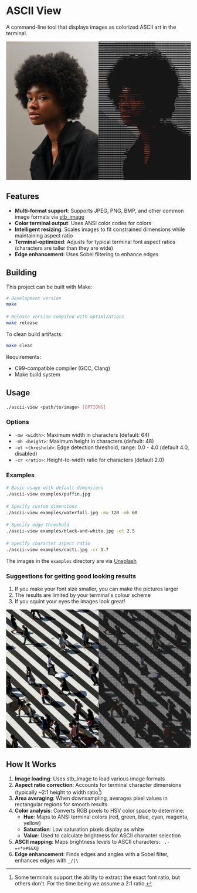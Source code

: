 # ASCII View

A command-line tool that displays images as colorized ASCII art in the terminal.

![Cover photo](./cover-photos/coverphoto-1.jpg)

## Features
- **Multi-format support**: Supports JPEG, PNG, BMP, and other common image formats via [stb_image](https://github.com/nothings/stb)
- **Color terminal output**: Uses ANSI color codes for colors
- **Intelligent resizing**: Scales images to fit constrained dimensions while maintaining aspect ratio
- **Terminal-optimized**: Adjusts for typical terminal font aspect ratios (characters are taller than they are wide)
- **Edge enhancement**: Uses Sobel filtering to enhance edges

## Building

This project can be built with Make:
```bash
# Development version
make

# Release version compiled with optimizations
make release
```

To clean build artifacts:
```bash
make clean
```

Requirements:
- C99-compatible compiler (GCC, Clang)
- Make build system

## Usage

```bash
./ascii-view <path/to/image> [OPTIONS]
```

### Options

- `-mw <width>`: Maximum width in characters (default: 64)
- `-mh <height>`: Maximum height in characters (default: 48)
- `-et <threshold>`: Edge detection threshold, range: 0.0 - 4.0 (default 4.0, disabled)
- `-cr <ratio>`: Height-to-width ratio for characters (default 2.0)

### Examples

```bash
# Basic usage with default dimensions
./ascii-view examples/puffin.jpg

# Specify custom dimensions
./ascii-view examples/waterfall.jpg -mw 120 -mh 60

# Specify edge threshold
./ascii-view examples/black-and-white.jpg -et 2.5

# Specify character aspect ratio
./ascii-view examples/cacti.jpg -cr 1.7
```

The images in the `examples` directory are via [Unsplash](https://unsplash.com)

### Suggestions for getting good looking results
1. If you make your font size smaller, you can make the pictures larger
2. The results are limited by your terminal's colour scheme
3. If you squint your eyes the images look great!

![Cover photo](./cover-photos/coverphoto-2.jpg)

## How It Works

1. **Image loading**: Uses stb_image to load various image formats
2. **Aspect ratio correction**: Accounts for terminal character dimensions (typically ~2:1 height to width ratio[^1])
3. **Area averaging**: When downsampling, averages pixel values in rectangular regions for smooth results
4. **Color analysis**: Converts RGB pixels to HSV color space to determine:
   - **Hue**: Maps to ANSI terminal colors (red, green, blue, cyan, magenta, yellow)
   - **Saturation**: Low saturation pixels display as white
   - **Value**: Used to calculate brightness for ASCII character selection
5. **ASCII mapping**: Maps brightness levels to ASCII characters: ` .-=+*x#$&X@`
6. **Edge enhancement**: Finds edges and angles with a Sobel filter, enhances edges with `_/|\`

[^1]: Some terminals support the ability to extract the exact font ratio, but others don't. For the time being we assume a 2:1 ratio.
